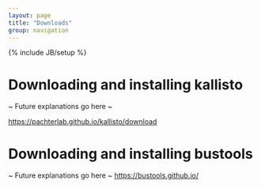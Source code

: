 ```yaml
---
layout: page
title: "Downloads"
group: navigation
---
```


{% include JB/setup %}

# Downloading and installing kallisto
~ Future explanations go here ~

https://pachterlab.github.io/kallisto/download

# Downloading and installing bustools
~ Future explanations go here ~
https://bustools.github.io/


